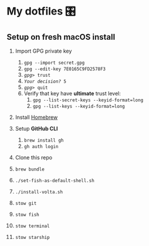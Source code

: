# My dotfiles 🎛

## Setup on fresh macOS install

1. Import GPG private key

   1. `gpg --import secret.gpg`
   2. `gpg --edit-key 7E0165C9FD2578F3`
   3. <code>_gpg>_ trust</code>
   4. <code>_Your decision?_ 5</code>
   5. <code>_gpg>_ quit</code>
   6. Verify that key have **ultimate** trust level:
      1. `gpg --list-secret-keys --keyid-format=long`
      2. `gpg --list-keys --keyid-format=long`

2. Install [Homebrew](https://brew.sh/)
3. Setup **GitHub CLI**
   1. `brew install gh`
   2. `gh auth login`
4. Clone this repo
5. `brew bundle`
6. `./set-fish-as-default-shell.sh`
7. `./install-volta.sh`
8. `stow git`
9. `stow fish`
10. `stow terminal`
11. `stow starship`
